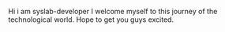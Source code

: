 Hi i am syslab-developer 
I welcome myself to this journey of the technological world.
Hope to get you guys excited.
